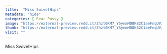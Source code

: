 ```yaml
---
title:  "Miss SwivelHips"
metadate: "hide"
categories: [ Rear Pussy ]
image: "https://external-preview.redd.it/Zhzt0KM7_Y5ynmMD8K82C1aeFnqUVJMS3qQzEcGLtQ4.jpg?auto=webp&s=fb49da4d82114b14dcf9f52545bb255374e0e731"
thumb: "https://external-preview.redd.it/Zhzt0KM7_Y5ynmMD8K82C1aeFnqUVJMS3qQzEcGLtQ4.jpg?width=1080&crop=smart&auto=webp&s=5c6bd3a854441129cf7882d797e318004724c3ca"
visit: ""
---
```

Miss SwivelHips
